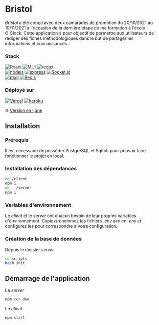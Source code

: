 # Bristol

_Bristol_ a été conçu avec deux camarades de promotion du 20/10/2021 au 19/11/2021 à l'occasion de la dernière étape de ma formation à l'école O'Clock.
Cette application à pour objectif de permettre aux utilisateurs de rédiger des fiches méthodologiques dans le but de partager les informations et connaissances.

### Stack
[![React](https://img.shields.io/badge/react-%2320232a.svg?style=for-the-badge&logo=react&logoColor=%2361DAFB)](https://reactjs.org/)
[![MUI](https://img.shields.io/badge/MUI-%230081CB.svg?style=for-the-badge&logo=mui&logoColor=white)](https://mui.com/)
[![redux](https://img.shields.io/badge/Redux-593D88?style=for-the-badge&logo=redux&logoColor=white)](https://redux.js.org/)
<br>
[![nodejs](https://img.shields.io/badge/Node.js-43853D?style=for-the-badge&logo=node.js&logoColor=white)](https://nodejs.org/en/)
[![express](https://img.shields.io/badge/Express.js-404D59?style=for-the-badge&logo=express)](https://expressjs.com/)
[![Socket.io](https://img.shields.io/badge/Socket.io-black?style=for-the-badge&logo=socket.io&badgeColor=010101)](https://socket.io/)<br>
[![psql](https://img.shields.io/badge/PostgreSQL-316192?style=for-the-badge&logo=postgresql&logoColor=white)](https://www.postgresql.org/)
[![Redis](https://img.shields.io/badge/redis-%23DD0031.svg?style=for-the-badge&logo=redis&logoColor=white)](https://redis.io/)

### Déployé sur
[![Vercel](https://img.shields.io/badge/vercel-%23000000.svg?style=for-the-badge&logo=vercel&logoColor=white)](https://vercel.com/)
[![heroku](https://img.shields.io/badge/Heroku-430098?style=for-the-badge&logo=heroku&logoColor=white)](https://heroku.com/)

:globe_with_meridians: [Version en ligne](https://bristolbe.vercel.app/)

## Installation

### Prérequis

Il est nécessaire de posséder PostgreSQL et Sqitch pour pouvoir faire fonctionner le projet en local.

### Installation des dépendances

```bash
cd /client
npm i
cd ../server
npm i
```

### Variables d'environnement

Le _client_ et le _server_ ont chacun besoin de leur propres variables d'environnement. Copiez/renommez les fichiers _.env.dev_ en _.env_ et configurez les pour correspondre à votre configuration.

### Création de la base de données

Depuis le dossier _server_

``` bash
cd scripts
bash init
```

## Démarrage de l'application

Le _server_

```bash
npm run dev
```

Le _client_

```bash
npm start
```
